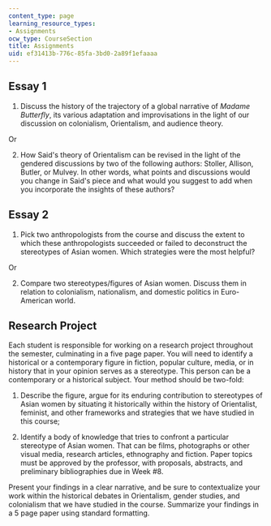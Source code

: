 ```yaml
---
content_type: page
learning_resource_types:
- Assignments
ocw_type: CourseSection
title: Assignments
uid: ef31413b-776c-85fa-3bd0-2a89f1efaaaa
---
```


Essay 1
-------

1.  Discuss the history of the trajectory of a global narrative of _Madame Butterfly_, its various adaptation and improvisations in the light of our discussion on colonialism, Orientalism, and audience theory.

Or

2.  How Said's theory of Orientalism can be revised in the light of the gendered discussions by two of the following authors: Stoller, Allison, Butler, or Mulvey. In other words, what points and discussions would you change in Said's piece and what would you suggest to add when you incorporate the insights of these authors?

Essay 2
-------

1.  Pick two anthropologists from the course and discuss the extent to which these anthropologists succeeded or failed to deconstruct the stereotypes of Asian women. Which strategies were the most helpful?

Or

2.  Compare two stereotypes/figures of Asian women. Discuss them in relation to colonialism, nationalism, and domestic politics in Euro-American world.

Research Project
----------------

Each student is responsible for working on a research project throughout the semester, culminating in a five page paper. You will need to identify a historical or a contemporary figure in fiction, popular culture, media, or in history that in your opinion serves as a stereotype. This person can be a contemporary or a historical subject. Your method should be two-fold:

1.  Describe the figure, argue for its enduring contribution to stereotypes of Asian women by situating it historically within the history of Orientalist, feminist, and other frameworks and strategies that we have studied in this course;
  
3.  Identify a body of knowledge that tries to confront a particular stereotype of Asian women. That can be films, photographs or other visual media, research articles, ethnography and fiction. Paper topics must be approved by the professor, with proposals, abstracts, and preliminary bibliographies due in Week #8.

Present your findings in a clear narrative, and be sure to contextualize your work within the historical debates in Orientalism, gender studies, and colonialism that we have studied in the course. Summarize your findings in a 5 page paper using standard formatting.